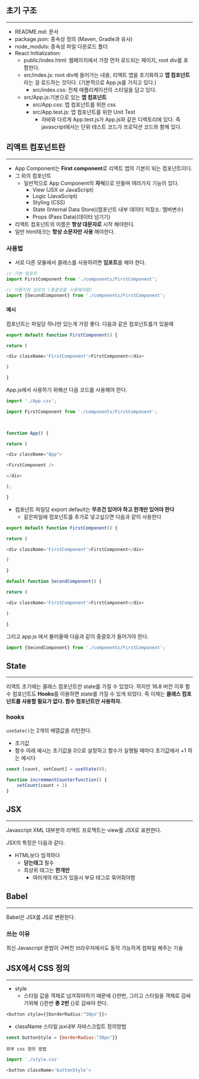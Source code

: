 
## 초기 구조
---
- README.md: 문서
- package.json: 종속성 정의 (Maven, Gradle과 유사)
- node_moduls: 종속성 파일 다운로드 폴더
- React Initialization:
	- public/index.html: 웹페이지에서 가장 먼저 로드되는 페이지, root div를 포함한다.
	- src/index.js: root div에 들어가는 내용, 리액트 앱을 초기화하고 **앱 컴포넌트**라는 걸 로드하는 것이다.  (기본적으로 App.js를 가지고 있다.)
		- src/index.css: 전체 애플리케이션의 스타일을 담고 있다.
	- src/App.js:기본으로 있는 **앱 컴포넌트**
		- src/App.css: 앱 컴포넌트를 위한 css
		- src/App.test.js: 앱 컴포넌트를 위한 Unit Test
			- 자바와 다르게 App.test.js가 App.js와 같은 디렉토리에 있다. 즉 javascript에서는 단위 테스트 코드가 프로덕션 코드와 함께 있다.

## 리액트 컴포넌트란
---
- App Component는 **First component**로 리액트 앱의 기본이 되는 컴포넌트이다.
- 그 외의 컴포넌트
	- 일반적으로 App Component의 **자식**으로 만들며 여러가지 기능이 있다.
		- View (JSX or JavaScript)
		- Logic (JavaScript)
		- Styling (CSS)
		- State (Internal Data Store)(컴포넌트 내부 데이터 저장소: 멤버변수)
		- Props (Pass Data)(데이터 넘기기)
- 리액트 컴포넌트의 이름은 **항상 대문자로** 시작 해야한다.
- 일반 html태크는 **항상 소문자만 사용** 해야한다.

### 사용법
- 서로 다른 모듈에서 클래스를 사용하려면 **임포트**를 해야 한다.
```js
// 기본 임포트
import FirstComponent from './components/FirstComponent';

// 이름지정 임포트 (중괄호를 사용해야함)
import {SecondComponent} from './components/FirstComponent';

```
#### 예시
컴포넌트는 파일당 하나만 있는게 가장 좋다.
다음과 같은 컴포넌트를가 있을때
```js
export default function FirstComponent() {

return (

<div className='FirstComponent'>FirstComponent</div>

)

}
```
App.js에서 사용하기 위해선 다음 코드를 사용해야 한다.
```js
import './App.css';

import FirstComponent from './components/FirstComponent';

  

function App() {

return (

<div className="App">

<FirstComponent />

</div>

);

}
```

- 컴포넌트 파일당 export default는 **무조건 있어야 하고 한개만 있어야 한다**
	- 같은파일에 컴포넌트를 추가로 넣고싶으면 다음과 같이 사용한다
```js
export default function FirstComponent() {

return (

<div className='FirstComponent'>FirstComponent</div>

)

}

default function SecondComponent() {

return (

<div className='FirstComponent'>FirstComponent</div>

)

}
```
그리고 app.js 에서 불러올때 다음과 같이 중괄호가 들어가야 한다.
```js
import {SecondComponent} from './components/FirstComponent';

```

## State
---
리액트 초기에는 클래스 컴포넌트만 state를 가질 수 있었다.
하지만 16.8 버전 이후 함수 컴포넌트도 **Hooks**를 이용하면 state를 가질 수 있게 되었다.
즉 이제는 **클래스 컴포넌트를 사용할 필요가 없다. 함수 컴포넌트만 사용하자.**

### hooks
`useSate()`는 2개의 배열값을 리턴한다.
- 초기값
- 함수
아래 예시는 초기값을 0으로 설정하고 함수가 실행될 때마다 초기값에서 +1 하는 예시다
```js
const [count, setCount] = useState(0);

function incremmentCounterfunction() {
	setCount(count + 1)
}
```

## JSX
---
Javascript XML
대부분의 리액트 프로젝트는 view를 JSX로 표현한다.

JSX의 특징은 다음과 같다.
- HTML보다 엄격하다
	- **닫는태그** 필수
	- 최상위 태그는 **한개만**
		- 여러개의 태그가 있을시 부모 태그로 묶어줘야함

## Babel
---
Babel은 JSX를 JS로 변환한다.
### 쓰는 이유
최신 Javascript 문법이 구버전 브라우저에서도 동작 가능하게 컴파일 해주는 기술

## JSX에서 CSS 정의
---

- style
	- 스타일 값을 객체로 넘겨줘야하기 때문에 {}한번, 그리고 스타일을 객체로 감싸기위해 {}한번 **총 2번** {}로 감싸야 한다.
```css
<button style={{borderRadius:"30px"}}>
```

- className
	스타일 jsx내부 자바스크립트 정의방법
```js
const buttonStyle = {borderRadius:"30px"}}
```
	외부 css 정의 방법
```js
import './style.css'

<button className='buttonStyle'>
```


